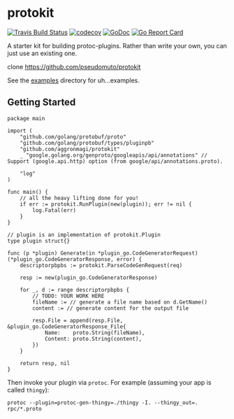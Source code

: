 # protokit

[![Travis Build Status][travis-svg]][travis-ci]
[![codecov][codecov-svg]][codecov-url]
[![GoDoc][godoc-svg]][godoc-url]
[![Go Report Card][goreport-svg]][goreport-url]

A starter kit for building protoc-plugins. Rather than write your own, you can just use an existing one.

clone https://github.com/pseudomuto/protokit

See the [examples](examples/) directory for uh...examples.

## Getting Started

```golang
package main

import (
    "github.com/golang/protobuf/proto"
    "github.com/golang/protobuf/types/pluginpb"
    "github.com/aggronmagi/protokit"
    _ "google.golang.org/genproto/googleapis/api/annotations" // Support (google.api.http) option (from google/api/annotations.proto).

    "log"
)

func main() {
    // all the heavy lifting done for you!
    if err := protokit.RunPlugin(new(plugin)); err != nil {
        log.Fatal(err)
    }
}

// plugin is an implementation of protokit.Plugin
type plugin struct{}

func (p *plugin) Generate(in *plugin_go.CodeGeneratorRequest) (*plugin_go.CodeGeneratorResponse, error) {
    descriptorpbpbs := protokit.ParseCodeGenRequest(req)

    resp := new(plugin_go.CodeGeneratorResponse)

    for _, d := range descriptorpbpbs {
        // TODO: YOUR WORK HERE
        fileName := // generate a file name based on d.GetName()
        content := // generate content for the output file

        resp.File = append(resp.File, &plugin_go.CodeGeneratorResponse_File{
            Name:    proto.String(fileName),
            Content: proto.String(content),
        })
    }

    return resp, nil
}
```

Then invoke your plugin via `protoc`. For example (assuming your app is called `thingy`):

`protoc --plugin=protoc-gen-thingy=./thingy -I. --thingy_out=. rpc/*.proto`

[travis-svg]:
  https://travis-ci.org/aggronmagi/protokit.svg?branch=master
	"Travis CI build status SVG"
[travis-ci]:
  https://travis-ci.org/aggronmagi/protokit
  "protoc-gen-twagger at Travis CI"
[codecov-svg]: https://codecov.io/gh/aggronmagi/protokit/branch/master/graph/badge.svg
[codecov-url]: https://codecov.io/gh/aggronmagi/protokit
[godoc-svg]: https://godoc.org/github.com/aggronmagi/protokit?status.svg
[godoc-url]: https://godoc.org/github.com/aggronmagi/protokit
[goreport-svg]: https://goreportcard.com/badge/github.com/aggronmagi/protokit
[goreport-url]: https://goreportcard.com/report/github.com/aggronmagi/protokit
